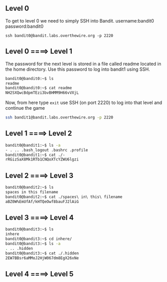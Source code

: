 ## Level 0
To get to level 0 we need to simply SSH into Bandit.
username:bandit0
password:bandit0 
```console
ssh bandit0@bandit.labs.overthewire.org -p 2220
```
## Level 0 ====> Level 1
The password for the next level is stored in a file called readme located in the home directory. Use this password to log into bandit1 using SSH.
```sh
bandit0@bandit0:~$ ls
readme
bandit0@bandit0:~$ cat readme
NH2SXQwcBdpmTEzi3bvBHMM9H66vVXjL
```
Now, from here type ```exit```  use SSH (on port 2220) to log into that level and continue the game
```sh
ssh bandit1@bandit.labs.overthewire.org -p 2220 
```
## Level 1 ====> Level 2
```sh
bandit0@bandit1:~$ ls -a
- . .. .bash_logout .bashrc .profile
bandit0@bandit1:~$ cat ./-
rRGizSaX8Mk1RTb1CNQoXTcYZWU6lgzi
```
## Level 2 ====> Level 3
```sh
bandit0@bandit2:~$ ls 
spaces in this filename
bandit0@bandit2:~$ cat ./spaces\ in\ this\ filename
aBZ0W%EmUfAf/kHTQeOwf8bauFJ2lAiG
```
## Level 3 ====> Level 4
```sh
bandit0@bandit3:~$ ls 
inhere
bandit0@bandit3:~$ cd inhere/
bandit0@bandit3:~$ ls -a
. .. .hidden
bandit0@bandit3:~$ cat ./.hidden
2EW7BBsr6aMMoJ2HjW067dm8EgX26xNe
```
## Level 4 ====> Level 5
```
```
